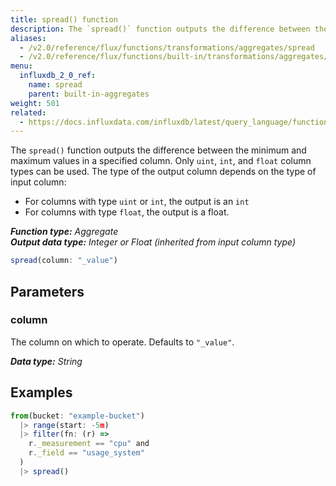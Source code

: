 ```yaml
---
title: spread() function
description: The `spread()` function outputs the difference between the minimum and maximum values in a specified column.
aliases:
  - /v2.0/reference/flux/functions/transformations/aggregates/spread
  - /v2.0/reference/flux/functions/built-in/transformations/aggregates/spread/
menu:
  influxdb_2_0_ref:
    name: spread
    parent: built-in-aggregates
weight: 501
related:
  - https://docs.influxdata.com/influxdb/latest/query_language/functions/#spread, InfluxQL – SPREAD()
---
```


The `spread()` function outputs the difference between the minimum and maximum values in a specified column.
Only `uint`, `int`, and `float` column types can be used.
The type of the output column depends on the type of input column:

- For columns with type `uint` or `int`, the output is an `int`
- For columns with type `float`, the output is a float.

_**Function type:** Aggregate_  
_**Output data type:** Integer or Float (inherited from input column type)_

```js
spread(column: "_value")
```

## Parameters

### column
The column on which to operate. Defaults to `"_value"`.

_**Data type:** String_

## Examples
```js
from(bucket: "example-bucket")
  |> range(start: -5m)
  |> filter(fn: (r) =>
    r._measurement == "cpu" and
    r._field == "usage_system"
  )
  |> spread()
```
